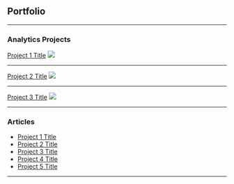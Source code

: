 ## Portfolio

---

### Analytics Projects

[Project 1 Title](pages\sample_page.md)
<img src="images/dummy_thumbnail.jpg?raw=true"/>

---
[Project 2 Title](pages\sample_page2.md)
<img src="images/dummy_thumbnail.jpg?raw=true"/>

---
[Project 3 Title](pages\sample_page3.md)
<img src="images/dummy_thumbnail.jpg?raw=true"/>

---

### Articles

- [Project 1 Title](http://example.com/)
- [Project 2 Title](http://example.com/)
- [Project 3 Title](http://example.com/)
- [Project 4 Title](http://example.com/)
- [Project 5 Title](http://example.com/)

---
